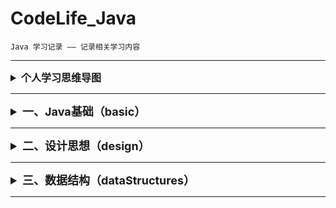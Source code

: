 # CodeLife_Java

    Java 学习记录 —— 记录相关学习内容

***

<details>
<summary style="font-size: medium"><b>个人学习思维导图</b></summary>

***

>   <details>
>   <summary>Java基础</summary>
>   
>   访问密码（feirouz）→ 
>   [点击跳转思维导图](https://www.processon.com/view/link/608194850791293ce80eabce)
>   </details>

>   <details>
>   <summary>数据结构与算法 - Java版</summary>
>
>   访问密码（feirouz）→
>   [点击跳转思维导图](https://www.processon.com/view/link/6118eb855653bb04f3311d83)
>   </details>

</details>

***

<details>
<summary style="font-size: large"><b>一、Java基础（basic）</b></summary>

****

>   <details>
>   <summary><b>1. Java运算符（operator）</b></summary>
>
>   + 常见运算符（general）
>       + Test ： *+= 和 =+ 的区别*
>   + 逻辑运算符（logic）
>       + BitwiseXOR ： *三种替换方式
>           重点讲 ^（异或运算）来实现替换方式*
>       + BHDConverter ： *模拟进制转换
>           使用 & 和 位移运算 来实现*
>
>   </details>

>   <details>
>   <summary><b>2. Java结构（选择、循环）（structure）</b></summary>
>
>   + 嵌套循环（nestedloop）
>       + PrimeNumber ： *查找质数(1-100000)
>       使用不同的方式来查找质数*
>      
>   </details>

>   <details>
>   <summary><b>3. Java数组（arrays）</b></summary>
>
>   + 数组赋值（assignment）
>       + PascalTriangle ： *杨辉三角
>           使用二维数组 打印10行 杨辉三角*
>   + 求数组平均值、最大最小值、和等（value）
>   + 数组的复制、反转、查找（线性查找、二分法查找）（crl）
>       + ArrayReverse ： *数组反转*
>       + ArrayLookup ： *数组查找
>           主要写线性查找、二分法查找*
>   + 数组排序（sort）
>       + BubbleSort ： *冒泡排序*
>
>   </details>

>   <details>
>   <summary><b>4. Java 面向对象（oop）</b></summary>
>   
>   + 接口（interface）
>       + Ball ： *接口题目1 - 判断对错*
>       + C ： *接口题目2 - 判断对错*
>       + StudyTest1 ： *JDK8接口改进 - 注意事项*
>   + 多态（polymorphism）
>       + FieldMethodTest ： *多态的简单使用*
>       + InstanceTest ： *测试 instanceof 所满足的情况*
>       + InterviewTest1 ： *多态中特别的注意事项*
>       + PersonTest ： *多态为何存在？*
>   + 混合（mixture）
>      + BankTest ： *对象的属性 赋值的顺序*
>      + LeafTest ： *题目1 - 判断如下代码执行顺序*
>      + SonTest ： *题目2 - 判断如下代码执行顺序？*
>
>   </details>

>   <details>
>   <summary><b>5. Java API（api）</b></summary>
>   
>   + Object（object）
>     + equal ： *== 和 equals() 的区别*
>     + ToStringTest ： *Object类中toString()的使用*
>   + String（strings）
>     + SimpleTest ： *String 与 char[] 之间的转换题目*
>     + StringTest ： *String的实例化方式*
>   + 包装类（wrapper）
>     + WrapperTest ： *类型转换*
>     + InterviewTest1 ： *题目1 - 关于包装类的面试题*
>     + InterviewTest2S ： *题目2 - 关于包装类的面试题*
>     + ScoreTest ： *题目3 - 根据题意实现代码*
>   
>   </details>

>   <details>
>   <summary><b>6. Java 关键字（keywords）</b></summary>
>   
>   + StaticTest ： *static 的应用场景*
>   
>   </details>

>   <details>
>   <summary><b>7. Java 异常（throwable）</b></summary>
>
>   + ReturnExceptionDemo ： *finally的执行顺序测试*
>   + Test1 ： *常见的运行时异常 有什么？*
>
>   </details>

>   <details>
>   <summary><b>8. Java 多线程（thread）</b></summary>
>
>   + ThreadTest ： *多线程的创建 方式一：继承于Thread类*
>   + ThreadTest2 ： *多线程的创建 方式一：继承于Thread类 使用匿名子类的方式*
>   + ThreadTest3 ： *多线程的创建 方式二：实现Runnable接口*
>   + ProAndCost ： *线程通信的应用：经典例题：生产者/消费者*
>   
>   </details>

>   <details>
>   <summary><b>9. Java 集合类（collection）</b></summary>
>
>   + 暂无内容记录
>   </details>

>   <details>
>   <summary><b>10. Java I/O（io）</b></summary>
>
>   + practice1 ： *获取文本上每个字符出现的次数*
>
>   </details>

>   <details>
>   <summary><b>11. Java 网络编程（net）</b></summary>
>   
>   + 网络通信（socket）
>       + TCPTest1 ： *实现TCP的网络编程练习1*
>       + TCPTest2 ： *实现TCP的网络编程练习2*
>       + TCPTest3 ： *实现TCP的网络编程练习3*
>       + UDPTest1 ： *实现UDP协议的网络编程练习1*
>   + URL编程（url）      
>       + URLTest1 ： *URL网络编程练习1*
>       + URLTest2 ： *URL网络编程练习2*
>   
>   </details>

</details>

***
<details>
<summary style="font-size: large"><b>二、设计思想（design）</b></summary>

***

>   <details>
>   <summary><b>1. 设计模式（pattern）</b></summary>
>   
>   + 创建型模式（creational）
>       + 单例模式（Singleton）： *饿汉式、懒汉式*
>   + 结构型模式（structural）
>       + 代理模式（Proxy）：*四个例子（静态代理 /动态代理）*
>   + 行为型模式（behavioral）
>       + 模板方法模式（TemplateMethod） / 模板模式（Template）：*两个例子*
>   
>   </details>

</details>

***

<details>
<summary style="font-size: large"><b>三、数据结构（dataStructures）</b></summary>

***

>   <details>
>   <summary><b>1. 稀疏数组（sparsearray）</b></summary>
>
>   + SparseArray ： *稀疏数组应用实例*
>   + demo ： *新增读取/存储（硬盘中）稀疏数组数据*
>
>   </details>

>   <details>
>   <summary><b>2. 队列（queue）</b></summary>
>
>   + ArrayQueueDemo ： *使用数组模拟队列*
>   + CircleQueueDemo ： *使用数组模拟环形队列*
>
>   </details>

>   <details>
>   <summary><b>3. 链表（linkedlist）</b></summary>
>
>   + singleLinkedListDemo ： *带头结点的单链表应用实例*
>   + doubleLinkedListDemo ： *双链表应用实例*
>   + josephuDemo ： *环形单链表应用实例*
>
>   </details>

>   <details>
>   <summary><b>4. 栈（stack）</b></summary>
>
>   + ArrayStackDemo ： *栈的模拟*
>   + LinkedStackDemo ： *使用链表模拟栈*
>   + Calulator1 ： *使用栈模拟计算器（存在问题）*
>   + ReversePolandNotation ： *逆波兰表达式计算器的实现*
>
>   </details>

>   <details>
>   <summary><b>5. 递归（recursion）</b></summary>
>
>   + Puzzle ： *迷宫问题*
>   + Queue8 ： *8皇后问题*
>
>   </details>

>   <details>
>   <summary><b>6. 排序（sort）</b></summary>
>
>   + BubbleSort ： *冒泡排序*
>   + SelectSort ： *选择排序*
>   + InsertSort ： *插入排序*
>   + ShellSort1 ： *希尔排序 - 交换法*
>   + ShellSort2 ： *希尔排序 - 移动法*
>   + QuickSort ： *快速排序 - 尚硅谷版本*
>   + QuickSort2 ： *快速排序 - LeetCode版本*
>   + MergeSort ： *归并排序*
>   + RadixSort ： *基数排序*
>   </details>

>   <details>
>   <summary><b>7. 查找（search）</b></summary>
>
>   + SeqSearch ： *线性查找*
>   + BinarySearch ： *二分查找*
>   + BinarySearch2 ： *二分查找 - 可查找多位相同数版本*
>   </details>

</details>

***



